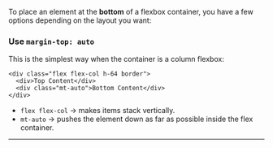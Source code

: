 
To place an element at the **bottom** of a flexbox container, you have a few options depending on the layout you want:

### Use `margin-top: auto`

This is the simplest way when the container is a column flexbox:

```
<div class="flex flex-col h-64 border">
  <div>Top Content</div>
  <div class="mt-auto">Bottom Content</div>
</div>
```

- `flex flex-col` → makes items stack vertically.
- `mt-auto` → pushes the element down as far as possible inside the flex container.

---
